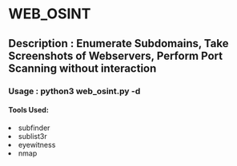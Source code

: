 # WEB_OSINT


<h2> Description : Enumerate Subdomains, Take Screenshots of Webservers, Perform Port Scanning without interaction</h2>

<h3> Usage : python3 web_osint.py -d <domain> </h3>


<h4> Tools Used: </h4>

 <li> subfinder </li>
 <li> sublist3r </li>
 <li> eyewitness </li>
 <li> nmap </li>
